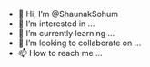 - 👋 Hi, I’m @ShaunakSohum
- 👀 I’m interested in ...
- 🌱 I’m currently learning ...
- 💞️ I’m looking to collaborate on ...
- 📫 How to reach me ...

<!---
ShaunakSohum/ShaunakSohum is a ✨ special ✨ repository because its `README.md` (this file) appears on your GitHub profile.
You can click the Preview link to take a look at your changes.
--->
